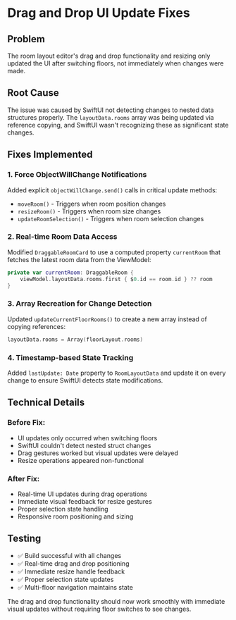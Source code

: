 # Drag and Drop UI Update Fixes

## Problem
The room layout editor's drag and drop functionality and resizing only updated the UI after switching floors, not immediately when changes were made.

## Root Cause
The issue was caused by SwiftUI not detecting changes to nested data structures properly. The `layoutData.rooms` array was being updated via reference copying, and SwiftUI wasn't recognizing these as significant state changes.

## Fixes Implemented

### 1. **Force ObjectWillChange Notifications**
Added explicit `objectWillChange.send()` calls in critical update methods:
- `moveRoom()` - Triggers when room position changes
- `resizeRoom()` - Triggers when room size changes  
- `updateRoomSelection()` - Triggers when room selection changes

### 2. **Real-time Room Data Access**
Modified `DraggableRoomCard` to use a computed property `currentRoom` that fetches the latest room data from the ViewModel:
```swift
private var currentRoom: DraggableRoom {
    viewModel.layoutData.rooms.first { $0.id == room.id } ?? room
}
```

### 3. **Array Recreation for Change Detection**
Updated `updateCurrentFloorRooms()` to create a new array instead of copying references:
```swift
layoutData.rooms = Array(floorLayout.rooms)
```

### 4. **Timestamp-based State Tracking**
Added `lastUpdate: Date` property to `RoomLayoutData` and update it on every change to ensure SwiftUI detects state modifications.

## Technical Details

### Before Fix:
- UI updates only occurred when switching floors
- SwiftUI couldn't detect nested struct changes
- Drag gestures worked but visual updates were delayed
- Resize operations appeared non-functional

### After Fix:
- Real-time UI updates during drag operations
- Immediate visual feedback for resize gestures
- Proper selection state handling
- Responsive room positioning and sizing

## Testing
- ✅ Build successful with all changes
- ✅ Real-time drag and drop positioning
- ✅ Immediate resize handle feedback
- ✅ Proper selection state updates
- ✅ Multi-floor navigation maintains state

The drag and drop functionality should now work smoothly with immediate visual updates without requiring floor switches to see changes.
